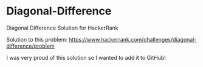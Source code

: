 # Diagonal-Difference
Diagonal Difference Solution for HackerRank

Solution to this problem: https://www.hackerrank.com/challenges/diagonal-difference/problem

I was very proud of this solution so I wanted to add it to GitHub!
